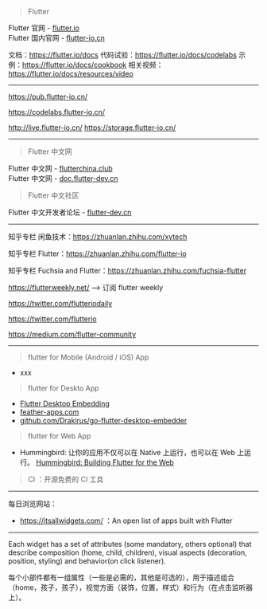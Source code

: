 > Flutter

Flutter 官网 - [flutter.io](https://flutter.io/)  
Flutter 国内官网 - [flutter-io.cn](https://flutter-io.cn/)  

文档：https://flutter.io/docs
代码试验：https://flutter.io/docs/codelabs
示例：https://flutter.io/docs/cookbook
相关视频：https://flutter.io/docs/resources/video

---

https://pub.flutter-io.cn/

https://codelabs.flutter-io.cn/

http://live.flutter-io.cn/
https://storage.flutter-io.cn/

---

> Flutter 中文网

Flutter 中文网 - [flutterchina.club](https://flutterchina.club/)  
Flutter 中文网 - [doc.flutter-dev.cn](http://doc.flutter-dev.cn/)  

> Flutter 中文社区

Flutter 中文开发者论坛 - [flutter-dev.cn](http://flutter-dev.cn/)  


---

知乎专栏 闲鱼技术：https://zhuanlan.zhihu.com/xytech

知乎专栏 Flutter：https://zhuanlan.zhihu.com/flutter-io

知乎专栏 Fuchsia and Flutter：https://zhuanlan.zhihu.com/fuchsia-flutter

https://flutterweekly.net/ --> 订阅 flutter weekly

https://twitter.com/flutteriodaily

https://twitter.com/flutterio

https://medium.com/flutter-community

---

> flutter for Mobile (Android / iOS) App
* xxx

> flutter for Deskto App
* [Flutter Desktop Embedding](https://github.com/google/flutter-desktop-embedding)  
* [feather-apps.com](https://feather-apps.com/)  
* [github.com/Drakirus/go-flutter-desktop-embedder](https://github.com/Drakirus/go-flutter-desktop-embedder)

> flutter for Web App
* Hummingbird: 让你的应用不仅可以在 Native 上运行，也可以在 Web 上运行。 [Hummingbird: Building Flutter for the Web](https://medium.com/flutter-io/hummingbird-building-flutter-for-the-web-e687c2a023a8)

> CI ：开源免费的 CI 工具

---

每日浏览网站：

* https://itsallwidgets.com/ ：An open list of apps built with Flutter

---

Each widget has a set of attributes (some mandatory, others optional) that describe composition (home, child, children), visual aspects (decoration, position, styling) and behavior(on click listener).

每个小部件都有一组属性（一些是必需的，其他是可选的），用于描述组合（home，孩子，孩子），视觉方面（装饰，位置，样式）和行为（在点击监听器上）。